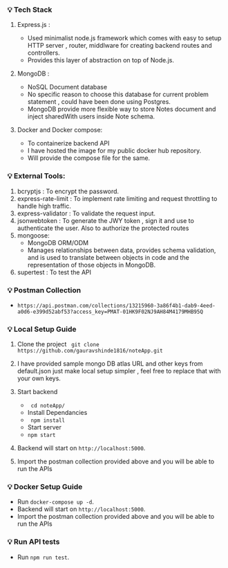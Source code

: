 ### 💡 Tech Stack
1. Express.js :
   - Used minimalist node.js framework which comes with easy to setup HTTP server , router, middlware for creating backend routes and controllers.
   - Provides this layer of abstraction on top of Node.js.


2. MongoDB :
   - NoSQL Document database
   - No specific reason to choose this database for current problem statement , could have been done using Postgres.
   - MongoDB provide more flexible way to store Notes document and inject sharedWith users inside Note schema.

3. Docker and Docker compose:
   - To containerize backend API
   - I have hosted the image for my public docker hub repository.
   - Will provide the compose file for the same.

### 💡 External Tools:

1. bcryptjs : To encrypt the password.
2. express-rate-limit : To implement rate limiting and request throttling to handle high traffic.
3. express-validator : To validate the request input.
4. jsonwebtoken : To generate the JWY token , sign it and use to authenticate the user. Also to authorize the protected routes
5. mongoose: 
   - MongoDB ORM/ODM 
   - Manages relationships between data, provides schema validation, and is used to translate between objects in code and the representation of those objects in MongoDB.
6. supertest : To test the API


### 💡 Postman Collection
- `https://api.postman.com/collections/13215960-3a86f4b1-dab9-4eed-a0d6-e399d52abf53?access_key=PMAT-01HK9F02NJ9AH84M4179MHB95Q`


### 💡 Local Setup Guide
1. Clone the project
` git clone https://github.com/gauravshinde1816/noteApp.git`

2. I have provided sample mongo DB atlas URL and other keys from default.json just make local setup simpler , feel free to replace that with your own keys.

3. Start backend
   - ` cd noteApp/`
   - Install Dependancies
   - ` npm install`
   - Start server
   - `npm start`
4. Backend will start on `http://localhost:5000`.

5. Import the postman collection provided above and you will be able to run the APIs

### 💡 Docker Setup Guide

- Run `docker-compose up -d`.
- Backend will start on `http://localhost:5000`.
- Import the postman collection provided above and you will be able to run the APIs


### 💡 Run API tests
- Run `npm run test`.

